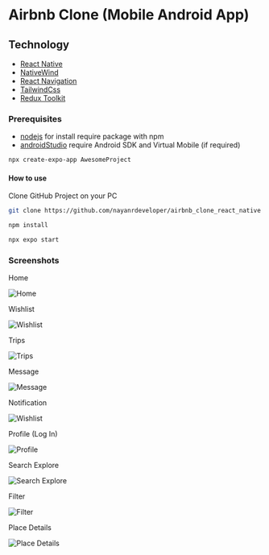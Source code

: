 # Airbnb Clone (Mobile Android App)

## Technology

- [React Native](https://reactnative.dev/)
- [NativeWind](https://www.nativewind.dev/)
- [React Navigation](https://reactnavigation.org/)
- [TailwindCss](https://tailwindcss.com/)
- [Redux Toolkit](https://redux-toolkit.js.org/)

### Prerequisites

* [nodejs](https://nodejs.org/en/download/) for install require package with npm
* [androidStudio](https://developer.android.com/studio) require Android SDK and Virtual Mobile (if required)

```bash
npx create-expo-app AwesomeProject
```

#### How to use

Clone GitHub Project on your PC

```bash
git clone https://github.com/nayanrdeveloper/airbnb_clone_react_native
```

```bash
npm install
```

```bash
npx expo start
```

### Screenshots

Home

![Home](screenshots/home_1.jpg)

Wishlist

![Wishlist](screenshots/wishlist_2.jpg)

Trips

![Trips](screenshots/trips_3.jpg)

Message

![Message](screenshots/message_4.jpg)

Notification

![Wishlist](screenshots/notification_5.jpg)

Profile (Log In)

![Profile](screenshots/profile_6.jpg)

Search Explore

![Search Explore](screenshots/search_explore_7.jpg)

Filter

![Filter](screenshots/filter_8.jpg)

Place Details

![Place Details](screenshots/place_details_9.jpg)

